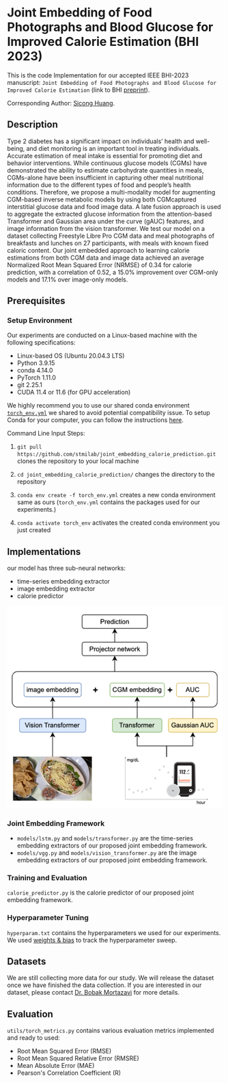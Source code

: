 # Joint Embedding of Food Photographs and Blood Glucose for Improved Calorie Estimation (BHI 2023)

This is the code Implementation for our accepted IEEE BHI-2023 manuscript: `Joint Embedding of Food Photographs and Blood Glucose for Improved Calorie Estimation` (link to BHI [preprint](https://bhiconference.github.io/BHI2023/)).

Corresponding Author: [Sicong Huang](mailto:siconghuang@tamu.edu).

## Description

Type 2 diabetes has a significant impact on individuals’ health and well-being, and diet monitoring is an important tool in treating individuals. Accurate estimation of meal intake is essential for promoting diet and behavior interventions. While continuous glucose models (CGMs) have demonstrated the ability to estimate carbohydrate quantities in meals, CGMs-alone have been insufficient in capturing other meal nutritional information due to the different types of food and people’s health conditions. Therefore, we propose a multi-modality model for augmenting CGM-based inverse metabolic models by using both CGMcaptured interstitial glucose data and food image data. A late fusion approach is used to aggregate the extracted glucose information from the attention-based Transformer and Gaussian area under the curve (gAUC) features, and image information from the vision transformer. We test our model on a dataset collecting Freestyle Libre Pro CGM data and meal photographs of breakfasts and lunches on 27 participants, with meals with known fixed caloric content. Our joint embedded approach to learning calorie estimations from both CGM data and image data achieved an average Normalized Root Mean Squared Error (NRMSE) of 0.34 for calorie prediction, with a correlation of 0.52, a 15.0% improvement over CGM-only models and 17.1% over image-only models.

## Prerequisites

### Setup Environment

Our experiments are conducted on a Linux-based machine with the following specifications:

* Linux-based OS (Ubuntu 20.04.3 LTS)
* Python 3.9.15
* conda 4.14.0
* PyTorch 1.11.0
* git 2.25.1
* CUDA 11.4 or 11.6 (for GPU acceleration)

We highly recommend you to use our shared conda environment [`torch_env.yml`](torch_env.yml) we shared to avoid potential compatibility issue. To setup Conda for your computer, you can follow the instructions [here](https://conda.io/projects/conda/en/latest/user-guide/install/index.html).

Command Line Input Steps:

1. `git pull https://github.com/stmilab/joint_embedding_calorie_prediction.git` clones the repository to your local machine

2. `cd joint_embedding_calorie_prediction/` changes the directory to the repository

3. `conda env create -f torch_env.yml` creates a new conda environment same as ours (`torch_env.yml` contains the packages used for our experiments.)

4. `conda activate torch_env` activates the created conda environment you just created

## Implementations

our model has three sub-neural networks:

* time-series embedding extractor
* image embedding extractor
* calorie predictor

![Visual of joint embedding Framework](figures/joint_embedding_main_pic.png)

### Joint Embedding Framework

* `models/lstm.py` and `models/transformer.py` are the time-series embedding extractors of our proposed joint embedding framework.
* `models/vgg.py` and `models/vision_transformer.py` are the image embedding extractors of our proposed joint embedding framework.

### Training and Evaluation

`calorie_predictor.py` is the calorie predictor of our proposed joint embedding framework.

### Hyperparameter Tuning

`hyperparam.txt` contains the hyperparameters we used for our experiments. We used [weights & bias](https://wandb.ai/) to track the hyperparameter sweep.

## Datasets

We are still collecting more data for our study. We will release the dataset once we have finished the data collection.
If you are interested in our dataset, please contact [Dr. Bobak Mortazavi](mailto:bobakm@tamu.edu) for more details.

## Evaluation

`utils/torch_metrics.py` contains various evaluation metrics implemented and ready to used:

* Root Mean Squared Error (RMSE)
* Root Mean Squared Relative Error (RMSRE)
* Mean Absolute Error (MAE)
* Pearson's Correlation Coefficient (R)
